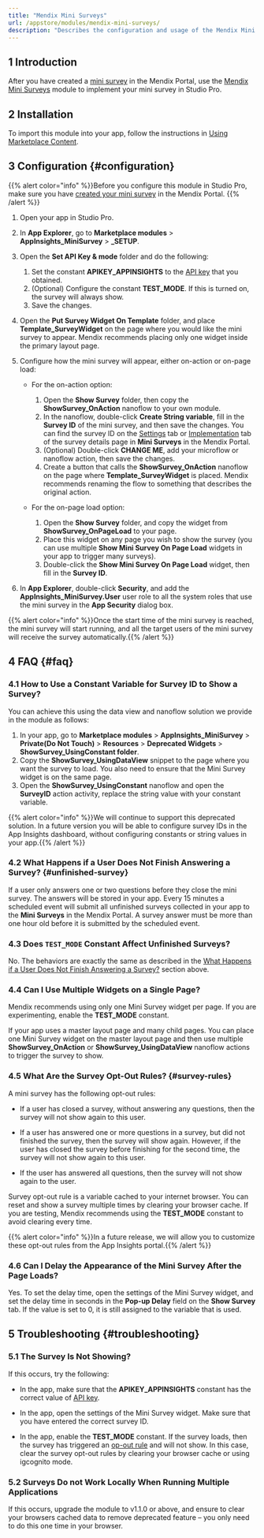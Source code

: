 ```yaml
---
title: "Mendix Mini Surveys"
url: /appstore/modules/mendix-mini-surveys/
description: "Describes the configuration and usage of the Mendix Mini Surveys module, which is available in the Mendix Marketplace."
---
```


## 1 Introduction

After you have created a [mini survey](/developerportal/app-insights/mini-surveys/) in the Mendix Portal, use the [Mendix Mini Surveys](https://marketplace.mendix.com/link/component/205483) module to implement your mini survey in Studio Pro.

## 2 Installation

To import this module into your app, follow the instructions in [Using Marketplace Content](/appstore/use-content/).

## 3 Configuration {#configuration}

{{% alert color="info" %}}Before you configure this module in Studio Pro, make sure you have [created your mini survey](/developerportal/app-insights/mini-surveys/#create-survey) in the Mendix Portal. {{% /alert %}}

1. Open your app in Studio Pro.
2. In **App Explorer**, go to **Marketplace modules** > **AppInsights_MiniSurvey** > **\_SETUP**.
3. Open the **Set API Key & mode** folder and do the following:
    1. Set the constant **APIKEY_APPINSIGHTS** to the [API key](/developerportal/app-insights/mini-surveys/#obtain-api-key) that you obtained.
    2. (Optional) Configure the constant **TEST_MODE**. If this is turned on, the survey will always show.
    3. Save the changes.
4. Open the **Put Survey Widget On Template** folder, and place **Template_SurveyWidget** on the page where you would like the mini survey to appear. Mendix recommends placing only one widget inside the primary layout page.
5. Configure how the mini survey will appear, either on-action or on-page load:

    * For the on-action option:

        1. Open the **Show Survey** folder, then copy the **ShowSurvey_OnAction** nanoflow to your own module.
        2. In the nanoflow, double-click **Create String variable**, fill in the **Survey ID** of the mini survey, and then save the changes. You can find the survey ID on the [Settings](/developerportal/app-insights/mini-surveys/#survey-details-settings) tab or [Implementation](/developerportal/app-insights/mini-surveys/#survey-details-implementation) tab of the survey details page in **Mini Surveys** in the Mendix Portal.
        3. (Optional) Double-click **CHANGE ME**, add your microflow or nanoflow action, then save the changes.
        4. Create a button that calls the **ShowSurvey_OnAction** nanoflow on the page where **Template_SurveyWidget** is placed. Mendix recommends renaming the flow to something that describes the original action.

    * For the on-page load option:
    
        1. Open the **Show Survey** folder, and copy the widget from **ShowSurvey_OnPageLoad** to your page.
        2. Place this widget on any page you wish to show the survey (you can use multiple **Show Mini Survey On Page Load** widgets in your app to trigger many surveys).
        3. Double-click the **Show Mini Survey On Page Load** widget, then fill in the **Survey ID**.

6. In **App Explorer**, double-click **Security**, and add the **AppInsights_MiniSurvey.User** user role to all the system roles that use the mini survey in the **App Security** dialog box.

{{% alert color="info" %}}Once the start time of the mini survey is reached, the mini survey will start running, and all the target users of the mini survey will receive the survey automatically.{{% /alert %}}

## 4 FAQ {#faq} 

### 4.1 How to Use a Constant Variable for Survey ID to Show a Survey? 

You can achieve this using the data view and nanoflow solution we provide in the module as follows:

1. In your app, go to **Marketplace modules** > **AppInsights_MiniSurvey** > **Private(Do Not Touch)** > **Resources** > **Deprecated Widgets** > **ShowSurvey_UsingConstant folder**. 
2. Copy the **ShowSurvey_UsingDataView** snippet to the page where you want the survey to load. You also need to ensure that the Mini Survey widget is on the same page.
3. Open the **ShowSurvey_UsingConstant** nanoflow and open the **SurveyID** action activity, replace the string value with your constant variable.

{{% alert color="info" %}}We will continue to support this deprecated solution. In a future version you will be able to configure survey IDs in the App Insights dashboard, without configuring constants or string values in your app.{{% /alert %}} 

### 4.2 What Happens if a User Does Not Finish Answering a Survey? {#unfinished-survey}

If a user only answers one or two questions before they close the mini survey. The answers will be stored in your app. Every 15 minutes a scheduled event will submit all unfinished surveys collected in your app to the **Mini Surveys** in the Mendix Portal. A survey answer must be more than one hour old before it is submitted by the scheduled event.

### 4.3 Does `TEST_MODE` Constant Affect Unfinished Surveys?

No. The behaviors are exactly the same as described in the [What Happens if a User Does Not Finish Answering a Survey?](#unfinished-survey) section above.

### 4.4 Can I Use Multiple Widgets on a Single Page?

Mendix recommends using only one Mini Survey widget per page. If you are experimenting, enable the **TEST_MODE** constant.

If your app uses a master layout page and many child pages. You can place one Mini Survey widget on the master layout page and then use multiple **ShowSurvey_OnAction** or **ShowSurvey_UsingDataView** nanoflow actions to trigger the survey to show.

### 4.5 What Are the Survey Opt-Out Rules? {#survey-rules} 

A mini survey has the following opt-out rules: 

* If a user has closed a survey, without answering any questions, then the survey will not show again to this user.

* If a user has answered one or more questions in a survey, but did not finished the survey, then the survey will show again. However, if the user has closed the survey before finishing for the second time, the survey will not show again to this user.

* If the user has answered all questions, then the survey will not show again to the user. 

Survey opt-out rule is a variable cached to your internet browser. You can reset and show a survey multiple times by clearing your browser cache. If you are testing, Mendix recommends using the **TEST_MODE** constant to avoid clearing every time.

{{% alert color="info" %}}In a future release, we will allow you to customize these opt-out rules from the App Insights portal.{{% /alert %}} 

### 4.6 Can I Delay the Appearance of the Mini Survey After the Page Loads?

Yes. To set the delay time, open the settings of the Mini Survey widget, and set the delay time in seconds in the **Pop-up Delay** field on the **Show Survey** tab. If the value is set to 0, it is still assigned to the variable that is used.

## 5 Troubleshooting {#troubleshooting} 

### 5.1 The Survey Is Not Showing?

If this occurs, try the following:

* In the app, make sure that the **APIKEY_APPINSIGHTS** constant has the correct value of [API key](/developerportal/app-insights/mini-surveys/#obtain-api-key).

* In the app, open the settings of the Mini Survey widget. Make sure that you have entered the correct survey ID.

* In the app, enable the **TEST_MODE** constant. If the survey loads, then the survey has triggered an [op-out rule](#survey-rules) and will not show. In this case, clear the survey opt-out rules by clearing your browser cache or using igcognito mode.

### 5.2 Surveys Do not Work Locally When Running Multiple Applications

If this occurs, upgrade the module to v1.1.0 or above, and ensure to clear your browsers cached data to remove deprecated feature – you only need to do this one time in your browser.
